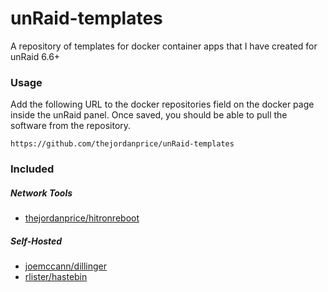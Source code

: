 # unRaid-templates

A repository of templates for docker container apps that I have created for unRaid 6.6+

### Usage

Add the following URL to the docker repositories field on the docker page inside the unRaid panel. Once saved, you should be able to pull the software from the repository.

    https://github.com/thejordanprice/unRaid-templates

### Included

##### Network Tools

- [thejordanprice/hitronreboot](https://hub.docker.com/r/thejordanprice/hitronreboot)

##### Self-Hosted

- [joemccann/dillinger](https://hub.docker.com/r/joemccann/dillinger)
- [rlister/hastebin](https://hub.docker.com/r/rlister/hastebin)